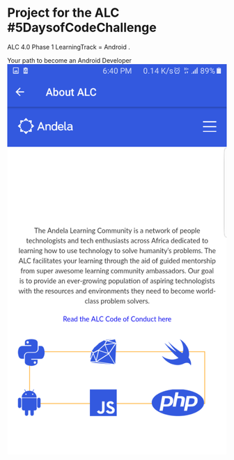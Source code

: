 # Project for the ALC #5DaysofCodeChallenge
ALC 4.0 Phase 1 
LearningTrack = Android .
 

Your path to become an
Android Developer
![](/ScreenShots/AboutALC.PNG)
